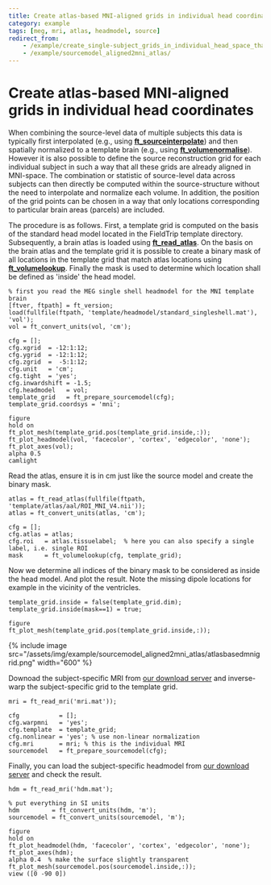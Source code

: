 ```yaml
---
title: Create atlas-based MNI-aligned grids in individual head coordinates
category: example
tags: [meg, mri, atlas, headmodel, source]
redirect_from:
    - /example/create_single-subject_grids_in_individual_head_space_that_are_all_aligned_in_brain_atlas_based_mni_space/
    - /example/sourcemodel_aligned2mni_atlas/
---
```


# Create atlas-based MNI-aligned grids in individual head coordinates

When combining the source-level data of multiple subjects this data is typically first interpolated (e.g., using **[ft_sourceinterpolate](/reference/ft_sourceinterpolate)**) and then spatially normalized to a template brain (e.g., using **[ft_volumenormalise](/reference/ft_volumenormalise)**). However it is also possible to define the source reconstruction grid for each individual subject in such a way that all these grids are already aligned in MNI-space. The combination or statistic of source-level data across subjects can then directly be computed within the source-structure without the need to interpolate and normalize each volume. In addition, the position of the grid points can be chosen in a way that only locations corresponding to particular brain areas (parcels) are included.

The procedure is as follows. First, a template grid is computed on the basis of the standard head model located in the FieldTrip template directory. Subsequently, a brain atlas is loaded using **[ft_read_atlas](/reference/fileio/ft_read_atlas)**. On the basis on the brain atlas and the template grid it is possible to create a binary mask of all locations in the template grid that match atlas locations using **[ft_volumelookup](/reference/ft_volumelookup)**. Finally the mask is used to determine which location shall be defined as 'inside' the head model.

    % first you read the MEG single shell headmodel for the MNI template brain
    [ftver, ftpath] = ft_version;
    load(fullfile(ftpath, 'template/headmodel/standard_singleshell.mat'), 'vol');
    vol = ft_convert_units(vol, 'cm');

    cfg = [];
    cfg.xgrid  = -12:1:12;
    cfg.ygrid  = -12:1:12;
    cfg.zgrid  =  -5:1:12;
    cfg.unit   = 'cm';
    cfg.tight  = 'yes';
    cfg.inwardshift = -1.5;
    cfg.headmodel   = vol;
    template_grid   = ft_prepare_sourcemodel(cfg);
    template_grid.coordsys = 'mni';

    figure
    hold on
    ft_plot_mesh(template_grid.pos(template_grid.inside,:));
    ft_plot_headmodel(vol, 'facecolor', 'cortex', 'edgecolor', 'none');
    ft_plot_axes(vol);
    alpha 0.5
    camlight

Read the atlas, ensure it is in cm just like the source model and create the binary mask.

    atlas = ft_read_atlas(fullfile(ftpath, 'template/atlas/aal/ROI_MNI_V4.nii'));
    atlas = ft_convert_units(atlas, 'cm');

    cfg = [];
    cfg.atlas = atlas;
    cfg.roi   = atlas.tissuelabel;  % here you can also specify a single label, i.e. single ROI
    mask      = ft_volumelookup(cfg, template_grid);

Now we determine all indices of the binary mask to be considered as inside the head model. And plot the result. Note the missing dipole locations for example in the vicinity of the ventricles.

    template_grid.inside = false(template_grid.dim);
    template_grid.inside(mask==1) = true;

    figure
    ft_plot_mesh(template_grid.pos(template_grid.inside,:));

{% include image src="/assets/img/example/sourcemodel_aligned2mni_atlas/atlasbasedmnigrid.png" width="600" %}

Downoad the subject-specific MRI from [our download server](https://download.fieldtriptoolbox.org/tutorial/connectivity_aef/mri.mat) and inverse-warp the subject-specific grid to the template grid.

    mri = ft_read_mri('mri.mat'));

    cfg           = [];
    cfg.warpmni   = 'yes';
    cfg.template  = template_grid;
    cfg.nonlinear = 'yes'; % use non-linear normalization
    cfg.mri       = mri; % this is the individual MRI
    sourcemodel   = ft_prepare_sourcemodel(cfg);

Finally, you can load the subject-specific headmodel from [our download server](https://download.fieldtriptoolbox.org/tutorial/connectivity_aef/hdm.mat) and check the result.

    hdm = ft_read_mri('hdm.mat');

    % put everything in SI units
    hdm         = ft_convert_units(hdm, 'm');
    sourcemodel = ft_convert_units(sourcemodel, 'm');

    figure
    hold on
    ft_plot_headmodel(hdm, 'facecolor', 'cortex', 'edgecolor', 'none');
    ft_plot_axes(hdm);
    alpha 0.4  % make the surface slightly transparent
    ft_plot_mesh(sourcemodel.pos(sourcemodel.inside,:));
    view ([0 -90 0])
